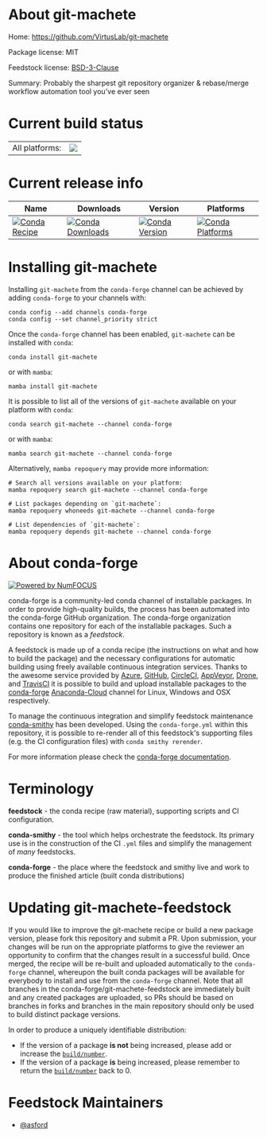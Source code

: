 About git-machete
=================

Home: https://github.com/VirtusLab/git-machete

Package license: MIT

Feedstock license: [BSD-3-Clause](https://github.com/conda-forge/git-machete-feedstock/blob/main/LICENSE.txt)

Summary: Probably the sharpest git repository organizer & rebase/merge workflow automation tool you've ever seen

Current build status
====================


<table><tr><td>All platforms:</td>
    <td>
      <a href="https://dev.azure.com/conda-forge/feedstock-builds/_build/latest?definitionId=12201&branchName=main">
        <img src="https://dev.azure.com/conda-forge/feedstock-builds/_apis/build/status/git-machete-feedstock?branchName=main">
      </a>
    </td>
  </tr>
</table>

Current release info
====================

| Name | Downloads | Version | Platforms |
| --- | --- | --- | --- |
| [![Conda Recipe](https://img.shields.io/badge/recipe-git--machete-green.svg)](https://anaconda.org/conda-forge/git-machete) | [![Conda Downloads](https://img.shields.io/conda/dn/conda-forge/git-machete.svg)](https://anaconda.org/conda-forge/git-machete) | [![Conda Version](https://img.shields.io/conda/vn/conda-forge/git-machete.svg)](https://anaconda.org/conda-forge/git-machete) | [![Conda Platforms](https://img.shields.io/conda/pn/conda-forge/git-machete.svg)](https://anaconda.org/conda-forge/git-machete) |

Installing git-machete
======================

Installing `git-machete` from the `conda-forge` channel can be achieved by adding `conda-forge` to your channels with:

```
conda config --add channels conda-forge
conda config --set channel_priority strict
```

Once the `conda-forge` channel has been enabled, `git-machete` can be installed with `conda`:

```
conda install git-machete
```

or with `mamba`:

```
mamba install git-machete
```

It is possible to list all of the versions of `git-machete` available on your platform with `conda`:

```
conda search git-machete --channel conda-forge
```

or with `mamba`:

```
mamba search git-machete --channel conda-forge
```

Alternatively, `mamba repoquery` may provide more information:

```
# Search all versions available on your platform:
mamba repoquery search git-machete --channel conda-forge

# List packages depending on `git-machete`:
mamba repoquery whoneeds git-machete --channel conda-forge

# List dependencies of `git-machete`:
mamba repoquery depends git-machete --channel conda-forge
```


About conda-forge
=================

[![Powered by
NumFOCUS](https://img.shields.io/badge/powered%20by-NumFOCUS-orange.svg?style=flat&colorA=E1523D&colorB=007D8A)](https://numfocus.org)

conda-forge is a community-led conda channel of installable packages.
In order to provide high-quality builds, the process has been automated into the
conda-forge GitHub organization. The conda-forge organization contains one repository
for each of the installable packages. Such a repository is known as a *feedstock*.

A feedstock is made up of a conda recipe (the instructions on what and how to build
the package) and the necessary configurations for automatic building using freely
available continuous integration services. Thanks to the awesome service provided by
[Azure](https://azure.microsoft.com/en-us/services/devops/), [GitHub](https://github.com/),
[CircleCI](https://circleci.com/), [AppVeyor](https://www.appveyor.com/),
[Drone](https://cloud.drone.io/welcome), and [TravisCI](https://travis-ci.com/)
it is possible to build and upload installable packages to the
[conda-forge](https://anaconda.org/conda-forge) [Anaconda-Cloud](https://anaconda.org/)
channel for Linux, Windows and OSX respectively.

To manage the continuous integration and simplify feedstock maintenance
[conda-smithy](https://github.com/conda-forge/conda-smithy) has been developed.
Using the ``conda-forge.yml`` within this repository, it is possible to re-render all of
this feedstock's supporting files (e.g. the CI configuration files) with ``conda smithy rerender``.

For more information please check the [conda-forge documentation](https://conda-forge.org/docs/).

Terminology
===========

**feedstock** - the conda recipe (raw material), supporting scripts and CI configuration.

**conda-smithy** - the tool which helps orchestrate the feedstock.
                   Its primary use is in the construction of the CI ``.yml`` files
                   and simplify the management of *many* feedstocks.

**conda-forge** - the place where the feedstock and smithy live and work to
                  produce the finished article (built conda distributions)


Updating git-machete-feedstock
==============================

If you would like to improve the git-machete recipe or build a new
package version, please fork this repository and submit a PR. Upon submission,
your changes will be run on the appropriate platforms to give the reviewer an
opportunity to confirm that the changes result in a successful build. Once
merged, the recipe will be re-built and uploaded automatically to the
`conda-forge` channel, whereupon the built conda packages will be available for
everybody to install and use from the `conda-forge` channel.
Note that all branches in the conda-forge/git-machete-feedstock are
immediately built and any created packages are uploaded, so PRs should be based
on branches in forks and branches in the main repository should only be used to
build distinct package versions.

In order to produce a uniquely identifiable distribution:
 * If the version of a package **is not** being increased, please add or increase
   the [``build/number``](https://docs.conda.io/projects/conda-build/en/latest/resources/define-metadata.html#build-number-and-string).
 * If the version of a package **is** being increased, please remember to return
   the [``build/number``](https://docs.conda.io/projects/conda-build/en/latest/resources/define-metadata.html#build-number-and-string)
   back to 0.

Feedstock Maintainers
=====================

* [@asford](https://github.com/asford/)

